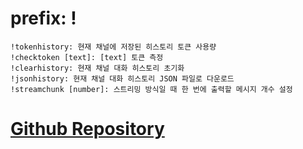 # prefix: !
```
!tokenhistory: 현재 채널에 저장된 히스토리 토큰 사용량
!checktoken [text]: [text] 토큰 측정
!clearhistory: 현재 채널 대화 히스토리 초기화
!jsonhistory: 현재 채널 대화 히스토리 JSON 파일로 다운로드
!streamchunk [number]: 스트리밍 방식일 때 한 번에 출력할 메시지 개수 설정
```
# [Github Repository](https://github.com/Y0rFa1se/discord_gpt)